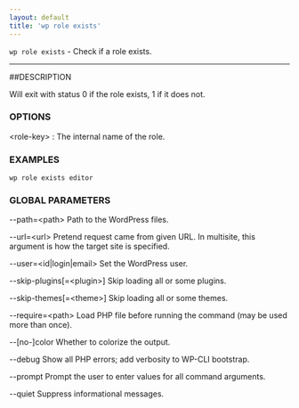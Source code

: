 ```yaml
---
layout: default
title: 'wp role exists'
---
```


`wp role exists` - Check if a role exists.

<hr />

##DESCRIPTION

Will exit with status 0 if the role exists, 1 if it does not.

### OPTIONS

&lt;role-key&gt;
: The internal name of the role.

### EXAMPLES

    wp role exists editor

### GLOBAL PARAMETERS

  \--path=&lt;path&gt;
      Path to the WordPress files.

  \--url=&lt;url&gt;
      Pretend request came from given URL. In multisite, this argument is how the target site is specified.

  \--user=&lt;id|login|email&gt;
      Set the WordPress user.

  \--skip-plugins[=&lt;plugin&gt;]
      Skip loading all or some plugins.

  \--skip-themes[=&lt;theme&gt;]
      Skip loading all or some themes.

  \--require=&lt;path&gt;
      Load PHP file before running the command (may be used more than once).

  \--[no-]color
      Whether to colorize the output.

  \--debug
      Show all PHP errors; add verbosity to WP-CLI bootstrap.

  \--prompt
      Prompt the user to enter values for all command arguments.

  \--quiet
      Suppress informational messages.



